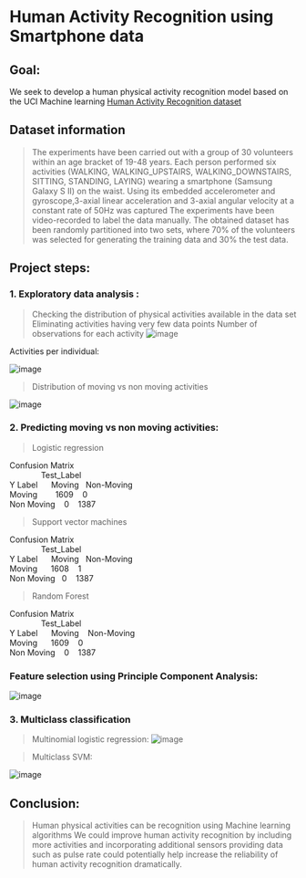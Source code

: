 # Human Activity Recognition using Smartphone data
## Goal: 
We seek to develop a human physical activity recognition model based on the UCI Machine learning [Human Activity Recognition dataset ](https://archive.ics.uci.edu/ml/datasets/Human+Activity+Recognition+Using+Smartphones)

## Dataset information

> The experiments have been carried out with a group of 30 volunteers within an age bracket of 19-48 years. 
> Each person performed six activities (WALKING, WALKING_UPSTAIRS, WALKING_DOWNSTAIRS, SITTING, STANDING, LAYING) wearing a smartphone (Samsung Galaxy S II) on the waist.
> Using its embedded accelerometer and gyroscope,3-axial linear acceleration and 3-axial angular velocity at a constant rate of 50Hz was captured
> The experiments have been video-recorded to label the data manually. The obtained dataset has been randomly partitioned into two sets, where 70% of the volunteers was selected for generating the training data and 30% the test data.

## Project steps:
### 1. Exploratory data analysis : 
> Checking the distribution of physical activities available in the data set
> Eliminating activities having very few data points
Number of observations for each activity 
![image](https://user-images.githubusercontent.com/60999947/106921137-b412cf00-66d9-11eb-846d-bcc1171f723b.png)

Activities per individual: 

![image](https://user-images.githubusercontent.com/60999947/106921277-ddcbf600-66d9-11eb-9b1c-72e901bf75ed.png)

> Distribution of moving vs non moving activities

![image](https://user-images.githubusercontent.com/60999947/106921490-0fdd5800-66da-11eb-8480-735a542faba2.png)

### 2. Predicting moving vs non moving activities:
> Logistic regression

Confusion Matrix\
&nbsp;&nbsp;&nbsp;&nbsp;&nbsp;&nbsp; &nbsp; &nbsp;&nbsp; &nbsp; Test_Label\
Y Label &nbsp;&nbsp;&nbsp;&nbsp; Moving &nbsp;&nbsp;Non-Moving\
Moving &nbsp; &nbsp; &nbsp;&nbsp; 1609  &nbsp;&nbsp;      0\
Non Moving &nbsp;&nbsp;  0  &nbsp;&nbsp; 1387

> Support vector machines

Confusion Matrix \
&nbsp;&nbsp;&nbsp;&nbsp;&nbsp;&nbsp; &nbsp; &nbsp;&nbsp; &nbsp;  Test_Label\
Y Label &nbsp;&nbsp;&nbsp;&nbsp; Moving &nbsp;&nbsp;Non-Moving\
Moving &nbsp;&nbsp;&nbsp;&nbsp;    1608   &nbsp;&nbsp;     1\
Non Moving &nbsp; 0    &nbsp;&nbsp;     1387

> Random Forest

Confusion Matrix\
&nbsp;&nbsp;&nbsp;&nbsp;&nbsp;&nbsp; &nbsp; &nbsp;&nbsp; &nbsp;  Test_Label\
Y Label &nbsp;&nbsp;&nbsp;&nbsp;   Moving   &nbsp;&nbsp;   Non-Moving\
Moving &nbsp;&nbsp;&nbsp;&nbsp;   1609     &nbsp;&nbsp;   0\
Non Moving &nbsp;&nbsp; 0   &nbsp;&nbsp;      1387

### Feature selection using Principle Component Analysis:

![image](https://user-images.githubusercontent.com/60999947/106923723-5fbd1e80-66dc-11eb-812c-faa9c745f2af.png)


### 3. Multiclass classification

> Multinomial logistic regression:
![image](https://user-images.githubusercontent.com/60999947/106924599-3650c280-66dd-11eb-9fd1-8bab5141ef62.png)

> Multiclass SVM:

![image](https://user-images.githubusercontent.com/60999947/106924193-d78b4900-66dc-11eb-8236-b5c206279aae.png)

## Conclusion:

> Human physical activities can be recognition using Machine learning algorithms
> We could improve human activity recognition by including more activities and incorporating additional sensors providing data such as pulse rate could potentially help increase the reliability of  human activity recognition dramatically.

